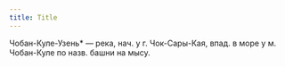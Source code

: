 ```yaml
---
title: Title
---
```


Чобан-Куле-Узень* — река, нач. у г. Чок-Сары-Кая, впад. в море у м. Чобан-Куле
по назв. башни на мысу.
